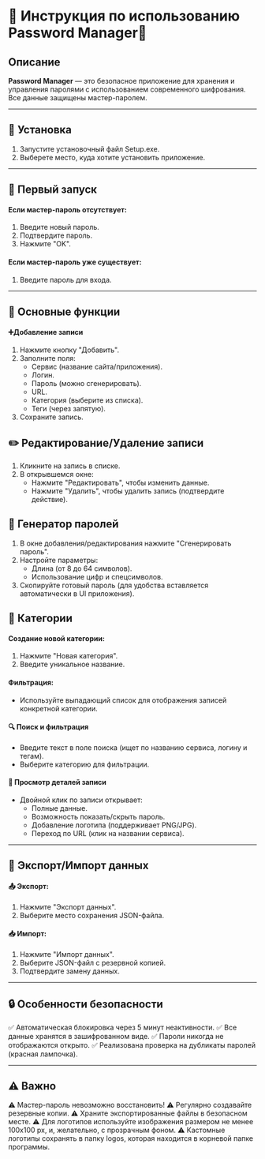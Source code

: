 # 📌 Инструкция по использованию Password Manager📖
## Описание
**Password Manager** — это безопасное приложение для хранения и управления паролями с использованием современного шифрования. Все данные защищены мастер-паролем.

---
## 🚀 Установка
1. Запустите установочный файл Setup.exe.
2. Выберете место, куда хотите установить приложение.

---
## 🏁 Первый запуск
#### Если мастер-пароль отсутствует:
1. Введите новый пароль.
2. Подтвердите пароль.
3. Нажмите "OK".
#### Если мастер-пароль уже существует:
1. Введите пароль для входа.

---
## 🔑 Основные функции
#### ➕Добавление записи
1. Нажмите кнопку "Добавить".
2. Заполните поля:
	- Сервис (название сайта/приложения).
	- Логин.
	- Пароль (можно сгенерировать).
	- URL.
	- Категория (выберите из списка).
	- Теги (через запятую).
3. Сохраните запись.
## ✏️ Редактирование/Удаление записи
1. Кликните на запись в списке.
2. В открывшемся окне:
	- Нажмите "Редактировать", чтобы изменить данные.
	- Нажмите "Удалить", чтобы удалить запись (подтвердите действие).
## 🎲 Генератор паролей
1. В окне добавления/редактирования нажмите "Сгенерировать пароль".
2. Настройте параметры:
	- Длина (от 8 до 64 символов).
	- Использование цифр и спецсимволов.
3. Скопируйте готовый пароль (для удобства вставляется автоматически в UI приложения).
## 📂 Категории
#### Создание новой категории:
1. Нажмите "Новая категория".
2. Введите уникальное название.
#### Фильтрация:
- Используйте выпадающий список для отображения записей конкретной категории.
#### 🔍 Поиск и фильтрация
- Введите текст в поле поиска (ищет по названию сервиса, логину и тегам).
- Выберите категорию для фильтрации.
#### 🔎 Просмотр деталей записи
- Двойной клик по записи открывает:
	- Полные данные.
	- Возможность показать/скрыть пароль.
	- Добавление логотипа (поддерживает PNG/JPG).
	- Переход по URL (клик на названии сервиса).

---
## 💾 Экспорт/Импорт данных
#### 📤 Экспорт:
1. Нажмите "Экспорт данных".
2. Выберите место сохранения JSON-файла.
#### 📥 Импорт:
1. Нажмите "Импорт данных".
2. Выберите JSON-файл с резервной копией.
3. Подтвердите замену данных.

---
## 🔒 Особенности безопасности
✅ Автоматическая блокировка через 5 минут неактивности.
✅ Все данные хранятся в зашифрованном виде.
✅ Пароли никогда не отображаются открыто.
✅ Реализована проверка на дубликаты паролей (красная лампочка).

---
## ⚠️ Важно
⚠️ Мастер-пароль невозможно восстановить!
⚠️ Регулярно создавайте резервные копии.
⚠️ Храните экспортированные файлы в безопасном месте.
⚠️ Для логотипов используйте изображения размером не менее 100x100 px, и, желательно, с прозрачным фоном.
⚠️ Кастомные логотипы сохранять в папку logos, которая находится в корневой папке программы.
